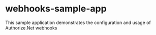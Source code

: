 # webhooks-sample-app
This sample application demonstrates the configuration and usage of Authorize.Net webhooks
